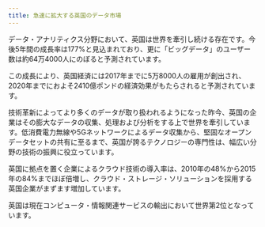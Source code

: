 ```yaml
---
title: 急速に拡大する英国のデータ市場
---
```


データ・アナリティクス分野において、英国は世界を牽引し続ける存在です。今後5年間の成長率は177%と見込まれており、更に「ビッグデータ」のユーザー数は約64万4000人にのぼると予測されています。

この成長により、英国経済には2017年までに5万8000人の雇用が創出され、2020年までにおよそ2410億ポンドの経済効果がもたらされると予測されています。

技術革新によってより多くのデータが取り扱われるようになった昨今、英国の企業はその膨大なデータの収集、処理および分析をする上で世界を牽引しています。低消費電力無線や5Gネットワークによるデータ収集から、堅固なオープンデータセットの共有に至るまで、英国が誇るテクノロジーの専門性は、幅広い分野の技術の振興に役立っています。

英国に拠点を置く企業によるクラウド技術の導入率は、2010年の48%から2015年の84%までほぼ倍増し、クラウド・ストレージ・ソリューションを採用する英国企業がまずます増加しています。

英国は現在コンピュータ・情報関連サービスの輸出において世界第2位となっています。
